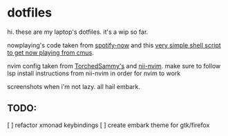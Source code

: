 # dotfiles
hi. these are my laptop's dotfiles. it's a wip so far.

nowplaying's code taken from [spotify-now](https://github.com/micahco/spotify-now) and this [very simple shell script to get now playing from cmus](https://gist.github.com/KaliumPuceon/0615e3d6faf3a771c6aa323d0aed0ee2).

nvim config taken from [TorchedSammy's](https://github.com/TorchedSammy/dotfiles) and [nii-nvim](https://github.com/Theory-of-Everything/nii-nvim). make sure to follow lsp install instructions from nii-nvim in order for nvim to work

screenshots when i'm not lazy. all hail embark.

## TODO:
[  ] refactor xmonad keybindings
[  ] create embark theme for gtk/firefox
